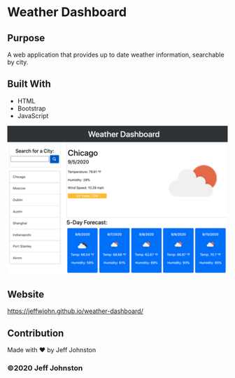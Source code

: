 # Weather Dashboard

## Purpose
A web application that provides up to date weather information, searchable by city.

## Built With
* HTML
* Bootstrap
* JavaScript


![Screenshot](assets/images/screenshot.png)

## Website
https://jeffwjohn.github.io/weather-dashboard/

## Contribution
Made with ❤️ by Jeff Johnston

### ©️2020 Jeff Johnston